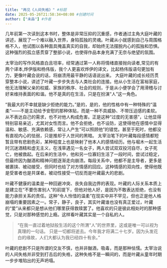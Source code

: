 ```yaml
---
title: "再见《人间失格》" #标题
date: 2025-05-26T21:58:34+08:00 #创建时间
author: ["未淼"] #作者
---
```


几年前第一次读到这本书时，整体是非常压抑的沉重感，作者通过主角大庭叶藏的讲述，展现了一个难以融入世界，身陷孤独的灵魂。叶藏从小就感到自己与周围格格不入，他试图以各种面具掩盖真实的自我，却始终无法摆脱内心的孤独和恐惧。这种强烈的孤立感贯穿了整部小说，也使得作品本身充满了无奈与绝望的氛围。

太宰治的写作风格直白且坦率，经常通过第一人称将情绪直接抛向读者,常见的有两个译本,烨伊版和杨伟版，我个人更喜欢烨伊的译文，比起杨伟版语句更加有力，更像叶藏会说的话，将崩溃用最平静的话语说出来。
大庭叶藏的成长经历贯穿整本小说，讲述了叶藏一步步失去与人类社会的连接。他从小生活在富裕家庭，他无法理解父亲的权威、家族的秩序、社会的规则，于是从小便学会了用滑稽与讨好来维持表面的和谐。他不是真的在生活，只是在扮演“人”这一角色。

“我最大的不幸就是缺少拒绝的能力。”是的，是的，他的性格中有一种特殊的“温柔”——不是主动给予安慰的那种体贴，而是一种不具威胁、不带压迫感的柔软。从不表达自己的需求，也不对他人构成危害。正是这种“过度的无害感”，让他显得特别容易亲近，尤其对女性而言。他不会拒绝，也不设防，这使得他在感情中显得温和、敏感、充满依赖感，常让人产生“可以照顾他”的错觉。甚至于死时，他都没有直视内心的怯弱，只是推却于人世间的黑暗。
太宰治笔下的叶藏每段感情都短暂且带有悲剧色彩，某种程度上也是映射了他本人的感情经历。他与堀木一起生活时沉迷酒精和虚无主义，在浅草遇见一名女子，两人尝试双双投河自尽，女子死亡，他被救起。在后来的生活中，他和另一位寡妇生活了一段时间，尝试过稳定，但最终因为酗酒和精神问题逐渐走向崩溃。每段关系中，他都不是主导者，更多是被裹挟、被动接受，但同时也给了对方情感的回应。这种情感的双向性，使得他既是受害者也是共谋者。被动性接受一切反而是叶藏最大的悲剧。

叶藏不健康的温柔是一种回避冲突、丧失自我边界的表现。叶藏的人际关系本质上是建立在“不要伤害别人”的前提下，但他对他人好，是因为不敢表达拒绝，也没有能力承担关系的责任。这种“令人怜惜的温柔”在现实中并不罕见，但也正是他人格崩塌的重要因素之一。常子，静子，良子，其实叶藏谁也没有真正爱过，叶藏的“爱”从来都只是想从他们哪里获得救赎罢了。他喜欢的只是彼此相处时的那种感觉，只是对那种感觉的上瘾。这样看叶藏其实是一个自私的人。
> “在我一直过着地狱般生活的这个所渭“人”的世界里，这或是唯一可以视为真理的一句话。 只是一切都将逝去。今年我才将满二十七岁。因为头发花白的缘故，人们大都认为我已经四十有余。”

叶藏的悲剧不只是所谓的交友不慎，也并非酗酒，吸毒，而是那种怯懦。太宰治说的人间失格并非受到打击后的失格，这种失格不是一瞬间的，而是叶藏从童年时期一步步堆陷出的无声坍塌。


